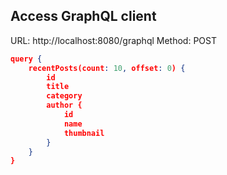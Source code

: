 ## Access GraphQL client
URL: http://localhost:8080/graphql
Method: POST

```json
query {
    recentPosts(count: 10, offset: 0) {
        id
        title
        category
        author {
            id
            name
            thumbnail
        }
    }
}
```